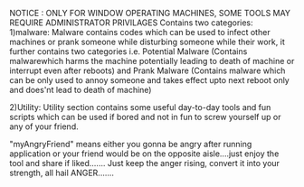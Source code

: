 NOTICE : ONLY FOR WINDOW OPERATING MACHINES, SOME TOOLS MAY REQUIRE ADMINISTRATOR PRIVILAGES
Contains two categories:
1)malware:
  Malware contains codes which can be used to infect other machines or prank someone while disturbing someone while their work, it further contains two categories
  i.e. Potential Malware (Contains malwarewhich harms the machine potentially leading to death of machine or interrupt even after reboots) and
       Prank Malware (Contains malware which can be only used to annoy someone and takes effect upto next reboot only and does'nt lead to death of machine)
       
2)Utility:
  Utility section contains some useful day-to-day tools and fun scripts which can be used if bored and not in fun to screw yourself up or any of your friend.
  
  "myAngryFriend" means either you gonna be angry after running application or your friend would be on the opposite aisle....just enjoy the tool and share if liked.......
  Just keep the anger rising, convert it into your strength, all hail ANGER.......
